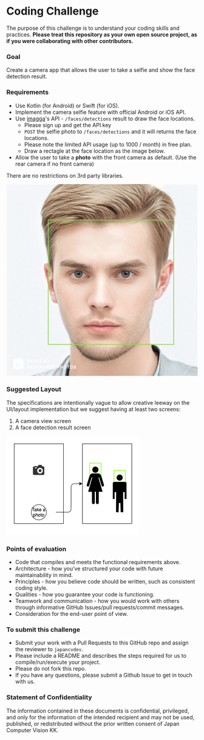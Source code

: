 # Coding Challenge

The purpose of this challenge is to understand your coding skills and practices.
**Please treat this repository as your own open source project, as if you were collaborating with other contributors.**

### Goal

Create a camera app that allows the user to take a selfie and show the face detection result.

### Requirements

- Use Kotlin (for Android) or Swift (for iOS).
- Implement the camera selfie feature with official Android or iOS API.
- Use [imagga](https://imagga.com/)'s API - `/faces/detections` result to draw the face locations.
  - Please sign up and get the API key
  - `POST` the selfie photo to `/faces/detections` and it will returns the face locations.
  - Please note the limited API usage (up to 1000 / month) in free plan.
  - Draw a rectagle at the face location as the image below.
- Allow the user to take a **photo** with the front camera as default. (Use the rear camera if no front camera)

There are no restrictions on 3rd party libraries.

![layout](img/result.png)

### Suggested Layout

The specifications are intentionally vague to allow creative leeway on the UI/layout implementation but we suggest having at least two screens:

1. A camera view screen
2. A face detection result screen

![layout](img/suggested_layout.png)

### Points of evaluation

- Code that compiles and meets the functional requirements above.
- Architecture - how you’ve structured your code with future maintainability in mind.
- Principles - how you believe code should be written, such as consistent coding style.
- Qualities - how you guarantee your code is functioning.
- Teamwork and communication - how you would work with others through informative GitHub Issues/pull requests/commit messages.
- Consideration for the end-user point of view.

### To submit this challenge

- Submit your work with a Pull Requests to this GitHub repo and assign the reviewer to `japancvdev`.
- Please include a README and describes the steps required for us to compile/run/execute your project.
- Please do not fork this repo.
- If you have any questions, please submit a Github Issue to get in touch with us.

### Statement of Confidentiality

The information contained in these documents is confidential, privileged, and only for the information of the intended recipient and may not be used, published, or redistributed without the prior written consent of Japan Computer Vision KK.
